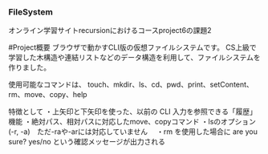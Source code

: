 ### FileSystem
オンライン学習サイトrecursionにおけるコースproject6の課題2

#Project概要
ブラウザで動かすCLI版の仮想ファイルシステムです。
CS上級で学習した木構造や連結リストなどのデータ構造を利用して、ファイルシステムを作りました。

使用可能なコマンドは、
touch、mkdir、ls、cd、pwd、print、setContent、rm、move、copy、help

特徴として
・上矢印と下矢印を使った、以前の CLI 入力を参照できる「履歴」機能
・絶対パス、相対パスに対応したmove、copyコマンド
・lsのオプション(-r, -a)　ただ-raや-arには対応していません　
・rm を使用した場合に are you sure? yes/no という確認メッセージが出力される　


